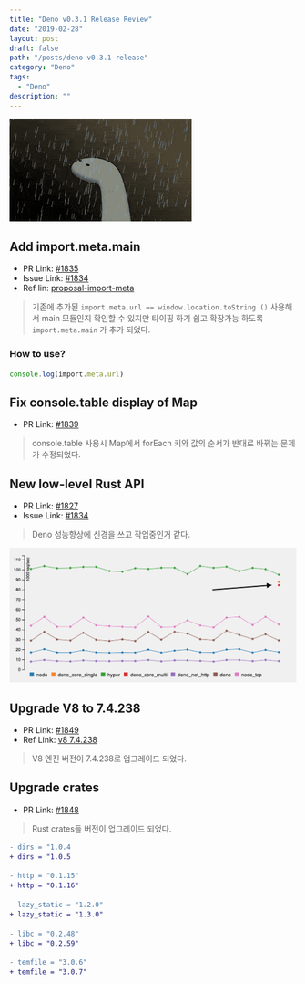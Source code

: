 ```yaml
---
title: "Deno v0.3.1 Release Review"
date: "2019-02-28"
layout: post
draft: false
path: "/posts/deno-v0.3.1-release"
category: "Deno"
tags: 
  - "Deno"
description: ""  
---
```


![deno](./deno-small.png)

## Add import.meta.main 
- PR Link: [#1835](https://github.com/denoland/deno/pull/1835)
- Issue Link: [#1834](https://github.com/denoland/deno/issues/1834)
- Ref lin: [proposal-import-meta](https://github.com/tc39/proposal-import-meta)

> 기존에 추가된 `import.meta.url == window.location.toString ()` 사용해서 main 모듈인지 확인할 수 있지만
타이핑 하기 쉽고 확장가능 하도록 `import.meta.main` 가 추가 되었다.

### How to use?
```typescript
console.log(import.meta.url)
```

## Fix console.table display of Map 
- PR Link: [#1839](https://github.com/denoland/deno/pull/1839)

> console.table 사용시 Map에서 forEach 키와 값의 순서가 반대로 바뀌는 문제가 수정되었다.

## New low-level Rust API 
- PR Link: [#1827](https://github.com/denoland/deno/pull/1827)
- Issue Link: [#1834](https://github.com/denoland/deno/issues/1834)

> Deno 성능향상에 신경을 쓰고 작업중인거 같다.

![Deno benchmarks](./screenshot-1.png)

## Upgrade V8 to 7.4.238 
- PR Link: [#1849](https://github.com/denoland/deno/pull/1849)
- Ref Link: [v8 7.4.238](https://github.com/v8/v8/releases/tag/7.4.238)

> V8 엔진 버전이 7.4.238로 업그레이드 되었다.

## Upgrade crates 
- PR Link: [#1848](https://github.com/denoland/deno/pull/1848)

> Rust crates들 버전이 업그레이드 되었다.

``` diff
- dirs = "1.0.4
+ dirs = "1.0.5

- http = "0.1.15"
+ http = "0.1.16"

- lazy_static = "1.2.0"
+ lazy_static = "1.3.0"

- libc = "0.2.48"
+ libc = "0.2.59"

- temfile = "3.0.6"
+ temfile = "3.0.7"
```